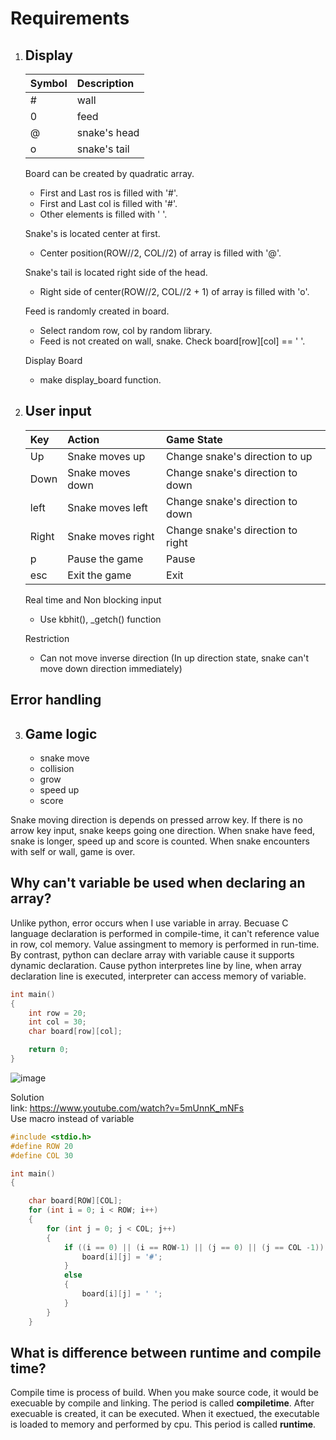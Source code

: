 # Requirements
1. Display
   ---
   |Symbol            |Description |
   | :--------------- | :--------- |
   |#                 |wall        |
   |0                 |feed        |
   |@                 |snake's head|
   |o                 |snake's tail|           
  
   Board can be created by quadratic array.
   - First and Last ros is filled with '#'.
   - First and Last col is filled with '#'.
   - Other elements is filled with ' '.   
  
   Snake's is located center at first.
   - Center position(ROW//2, COL//2) of array is filled with '@'.
  
   Snake's tail is located right side of the head.
   - Right side of center(ROW//2, COL//2 + 1) of array is filled with 'o'.
   
   Feed is randomly created in board.
   - Select random row, col by random library.
   - Feed is not created on wall, snake. Check board[row][col] == ' '.
  
   Display Board
   - make display_board function.

2. User input
   ---
    |Key     |Action            | Game State                      |
    | :----- | :--------------- | :------------------------------ |
    |Up      |Snake moves up    |Change snake's direction to up   |
    |Down    |Snake moves down  |Change snake's direction to down |
    |left    |Snake moves left  |Change snake's direction to down |
    |Right   |Snake moves right |Change snake's direction to right|
    |p       |Pause the game    |Pause                            |
    |esc     |Exit the game     |Exit                             |

   Real time and Non blocking input
   - Use kbhit(), _getch() function
  
   Restriction
   - Can not move inverse direction (In up direction state, snake can't move down direction immediately)

  Error handling
  - 
    
3. Game logic
   ---
    - snake move
    - collision
    - grow
    - speed up
    - score

Snake moving direction is depends on pressed arrow key. If there is no arrow key input, snake keeps going one direction. When snake have feed, snake is longer, speed up and score is counted. When snake encounters with self or wall, game is over.


## Why can't variable be used when declaring an array?
Unlike python, error occurs when I use variable in array. Becuase C language declaration is performed in compile-time, it can't reference value in row, col memory. Value assingment to memory is performed in run-time. By contrast, python can declare array with variable cause it supports dynamic declaration. Cause python interpretes line by line, when array declaration line is executed, interpreter can access memory of variable.
```c
int main()
{
	int row = 20;
	int col = 30;
	char board[row][col];

	return 0;
}
```
![image](https://github.com/user-attachments/assets/cb7f12ca-db44-4d94-a652-a9bc62f6c6e4)


Solution   
link: https://www.youtube.com/watch?v=5mUnnK_mNFs   
Use macro instead of variable

```c
#include <stdio.h>
#define ROW 20
#define COL 30

int main() 
{

	char board[ROW][COL];
	for (int i = 0; i < ROW; i++)
	{
		for (int j = 0; j < COL; j++)
		{
			if ((i == 0) || (i == ROW-1) || (j == 0) || (j == COL -1)) {
				board[i][j] = '#';
			}
			else
			{
				board[i][j] = ' ';
			}
		}
	}
```

## What is difference between runtime and compile time?
Compile time is process of build. When you make source code, it would be execuable by compile and linking. The period is called __compiletime__.
After execuable is created, it can be executed. When it exectued, the executable is loaded to memory and performed by cpu. This period is called __runtime__.
